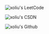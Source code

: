 
![xoliu's LeetCode](https://stats.justsong.cn/api/csdn?id=xoliu)

![xoliu's CSDN](https://stats.justsong.cn/api/csdn?id=xoliu1&theme=dark)

![xoliu's Github](https://github-readme-stats.vercel.app/api?username=xoliu1&show_icons=true&theme=merko&count_private=true)
